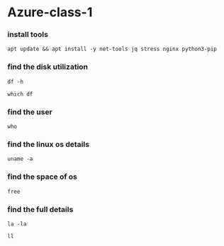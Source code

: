 # Azure-class-1
### install tools
```
apt update && apt install -y net-tools jq stress nginx python3-pip
```

### find the disk utilization
```
df -h 
```

```
which df 
```

### find the user
```
who
```
### find the linux os details
```
uname -a
```

### find the space of os
```
free
```

### find the full details
```
la -la 
```

```
ll 
```
